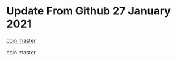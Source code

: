 # Update From Github 27 January 2021

[coin master](https://1coinmasterofficial.blogspot.com)
      
coin master
